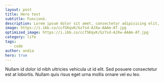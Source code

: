 ```yaml
---
layout: post
title: Hero test
subtitle: Funcionó.
description: Lorem ipsum dolor sit amet, consectetur adipisicing elit, sed do eiusmod tempor incididunt ut labore et dolore magna aliqua.
image: https://i.ibb.co/ccfSKqvK/Gz7sd-AJXw-AAAm-AT.jpg
optimized_image: https://i.ibb.co/ccfSKqvK/Gz7sd-AJXw-AAAm-AT.jpg
category: life
tags:
  - code
author: andia
hero: true
---
```


Nullam id dolor id nibh ultricies vehicula ut id elit. Sed posuere consectetur est at lobortis. Nullam quis risus eget urna mollis ornare vel eu leo.

